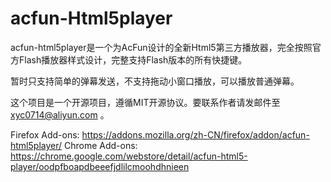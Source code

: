 # acfun-Html5player
acfun-html5player是一个为AcFun设计的全新Html5第三方播放器，完全按照官方Flash播放器样式设计，完整支持Flash版本的所有快捷键。

暂时只支持简单的弹幕发送，不支持拖动小窗口播放，可以播放普通弹幕。

这个项目是一个开源项目，遵循MIT开源协议。要联系作者请发邮件至 xyc0714@aliyun.com 。

Firefox Add-ons: https://addons.mozilla.org/zh-CN/firefox/addon/acfun-html5player/
Chrome Add-ons: https://chrome.google.com/webstore/detail/acfun-html5-player/oodpfboapdbeeefjdlilcmoohdhnieen